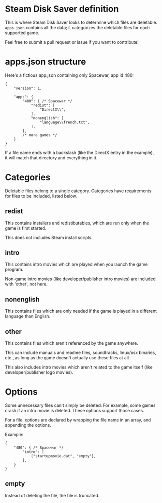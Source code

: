 Steam Disk Saver definition
===========================

This is where Steam Disk Saver looks to determine which files are deletable. `apps.json` contains all the data; it categorizes the deletable files for each supported game.

Feel free to submit a pull request or issue if you want to contribute!

apps.json structure
===================

Here's a fictious app.json containing only Spacewar, app id 480:

	{
		"version": 1,
		
		"apps": {
			"480": { /* Spacewar */
				"redist": [
					"DirectX\\",
				],
				"nonenglish": [
					"language\\french.txt",
				],
			},
			/* more games */
		}
	}

If a file name ends with a backslash (like the DirectX entry in the example), it will match that directory and everything in it.

Categories
==========

Deletable files belong to a single category. Categories have requirements for files to be included, listed below.

redist
------
This contains installers and redistibutables, which are run only when the game is first started.

This does not includes Steam install scripts.

intro
-----
This contains intro movies which are played when you launch the game program.

Non-game intro movies (like developer/publisher intro movies) are included with 'other', not here.

nonenglish
----------
This contains files which are only needed if the game is played in a different language than English.

other
-----
This contains files which aren't referenced by the game anywhere.

This can include manuals and readme files, soundtracks, linux/osx binaries, etc., as long as the game doesn't actually use these files at all.

This also includes intro movies which aren't related to the game itself (like developer/publisher logo movies).

Options
=======
Some unnecessary files can't simply be deleted. For example, some games crash if an intro movie is deleted. These options support those cases.

For a file, options are declared by wrapping the file name in an array, and appending the options.

Example:

	{
		"480": { /* Spacewar */
			"intro": [
				["startupmovie.dat", "empty"],
			],
		}
	}

empty
-----
Instead of deleting the file, the file is truncated.
